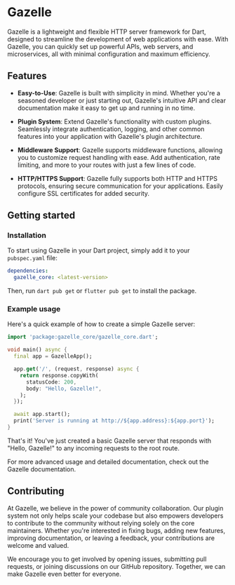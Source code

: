 # Gazelle

Gazelle is a lightweight and flexible HTTP server framework for Dart,
designed to streamline the development of web applications with ease.
With Gazelle, you can quickly set up powerful APIs, web servers, and
microservices, all with minimal configuration and maximum efficiency.

## Features

 - **Easy-to-Use**: Gazelle is built with simplicity in mind.
 Whether you're a seasoned developer or just starting out, Gazelle's intuitive
 API and clear documentation make it easy to get up and running in no time.

 - **Plugin System**: Extend Gazelle's functionality with custom plugins.
 Seamlessly integrate authentication, logging, and other common features into
 your application with Gazelle's plugin architecture.

 - **Middleware Support**: Gazelle supports middleware functions, allowing you to
 customize request handling with ease.
 Add authentication, rate limiting, and more to your routes with just a
 few lines of code.

 - **HTTP/HTTPS Support**: Gazelle fully supports both HTTP and HTTPS protocols,
 ensuring secure communication for your applications.
 Easily configure SSL certificates for added security.

## Getting started

### Installation

To start using Gazelle in your Dart project, simply add it to your `pubspec.yaml` file:
```yaml
dependencies:
  gazelle_core: <latest-version> 
```
Then, run `dart pub get` or `flutter pub get` to install the package.

### Example usage

Here's a quick example of how to create a simple Gazelle server:
```dart
import 'package:gazelle_core/gazelle_core.dart';

void main() async {
  final app = GazelleApp();

  app.get('/', (request, response) async {
    return response.copyWith(
      statusCode: 200,
      body: "Hello, Gazelle!",
    );
  }); 

  await app.start();
  print('Server is running at http://${app.address}:${app.port}');
}
```
That's it! You've just created a basic Gazelle server that responds with "Hello, Gazelle!"
to any incoming requests to the root route.

For more advanced usage and detailed documentation, check out the Gazelle documentation.

## Contributing 

At Gazelle, we believe in the power of community collaboration.
Our plugin system not only helps scale your codebase but also empowers developers to
contribute to the community without relying solely on the core maintainers.
Whether you're interested in fixing bugs, adding new features, improving documentation, or leaving a feedback,
your contributions are welcome and valued.

We encourage you to get involved by opening issues, submitting pull requests,
or joining discussions on our GitHub repository.
Together, we can make Gazelle even better for everyone.
